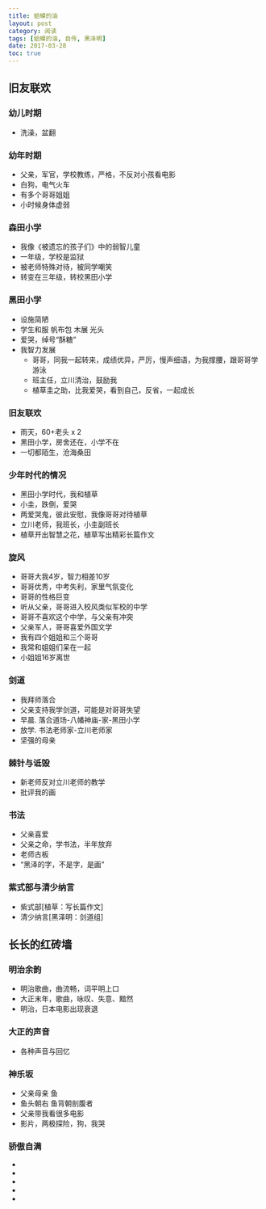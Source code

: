 ```yaml
---
title: 蛤蟆的油
layout: post
category: 阅读
tags: [蛤蟆的油, 自传, 黑泽明]
date: 2017-03-28
toc: true
---
```


## 旧友联欢
### 幼儿时期
* 洗澡，盆翻

### 幼年时期
* 父亲，军官，学校教练，严格，不反对小孩看电影
* 白狗，电气火车
* 有多个哥哥姐姐
* 小时候身体虚弱

### 森田小学
* 我像《被遗忘的孩子们》中的弱智儿童
* 一年级，学校是监狱
* 被老师特殊对待，被同学嘲笑
* 转变在三年级，转校黑田小学

### 黑田小学
* 设施简陋
* 学生和服 帆布包 木展 光头
* 爱哭，绰号“酥糖”
* 我智力发展
  * 哥哥，同我一起转来，成绩优异，严厉，慢声细语，为我撑腰，跟哥哥学游泳
  * 班主任，立川清治，鼓励我
  * 植草圭之助，比我爱哭，看到自己，反省，一起成长

### 旧友联欢
* 雨天，60+老头 x 2
* 黑田小学，房舍还在，小学不在
* 一切都陌生，沧海桑田

### 少年时代的情况
* 黑田小学时代，我和植草
* 小圭，跌倒，爱哭
* 两爱哭鬼，彼此安慰，我像哥哥对待植草
* 立川老师，我班长，小圭副班长
* 植草开出智慧之花，植草写出精彩长篇作文

### 旋风
* 哥哥大我4岁，智力相差10岁
* 哥哥优秀，中考失利，家里气氛变化
* 哥哥的性格巨变
* 听从父亲，哥哥进入校风类似军校的中学
* 哥哥不喜欢这个中学，与父亲有冲突
* 父亲军人，哥哥喜爱外国文学
* 我有四个姐姐和三个哥哥
* 我常和姐姐们呆在一起
* 小姐姐16岁离世

### 剑道
* 我拜师落合
* 父亲支持我学剑道，可能是对哥哥失望
* 早晨. 落合道场-八幡神庙-家-黑田小学
* 放学. 书法老师家-立川老师家
* 坚强的母亲

### 棘针与诋毁
* 新老师反对立川老师的教学
* 批评我的画

### 书法
* 父亲喜爱
* 父亲之命，学书法，半年放弃
* 老师古板
* “黑泽的字，不是字，是画”

### 紫式部与清少纳言
* 紫式部[植草：写长篇作文]
* 清少纳言[黑泽明：剑道组]

## 长长的红砖墙
### 明治余韵
* 明治歌曲，曲流畅，词平明上口
* 大正末年，歌曲，咏叹、失意、黯然
* 明治，日本电影出现衰退

### 大正的声音
* 各种声音与回忆

### 神乐坂
* 父亲母亲 鱼
* 鱼头朝右 鱼背朝剖腹者
* 父亲带我看很多电影
* 影片，两极探险，狗，我哭

### 骄傲自满
* 
*
*
*
*
<!--
*
*
*
*
*
*
-->
